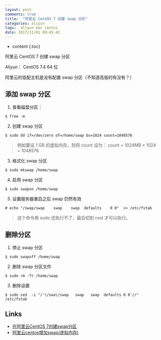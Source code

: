 ```yaml
---
layout: post
comments: true
title:  "阿里云 CentOS 7 创建 swap 分区"
categories: aliyun
tags:  aliyun mac centos
date: 2017/11/01 09:45:42
---
```


* content
{:toc}

阿里云 CentOS 7 创建 swap 分区




Aliyun： CentOS 7.4 64 位

阿里云的低配主机是没有配置 swap 分区（不知道高版的有没有？）

## 添加 swap 分区

1. 查看磁盘分区：

`$ free -m`

2. 创建 swap 分区

`$ sudo dd if=/dev/zero of=/home/swap bs=1024 count=1048576`

> 例如要设 1 GB 的虚拟内存，则将 count 设为：
> count = 1024MB * 1024 = 1048576

3. 格式化 swap 分区

`$ sudo mkswap /home/swap`

4. 启用 swap 分区

`$ sudo swapon /home/swap`

5. 设置服务器重启之后 swap 仍然有效

`# echo "/swap/swap    swap    swap  defaults    0 0"  >> /etc/fstab`

> 这个命令用 sudo 还执行不了，最后切到 root 才可以执行。


## 删除分区

1. 停止 swap 分区

`$ sudo swapoff /home/swap`

2. 删除 swap 分区文件

`$ sudo rm -fr /home/swap`

3. 删除设置

`$ sudo sed  -i "/'\/swa\/swap   swap   swap  defaults 0 0'//"  /etc/fstab`


## Links

* [在阿里云CentOS 7创建swap分区](https://blog.tanteng.me/2016/03/aliyun-centos-7-swap/)
* [阿里云centos增加swap(虚拟内存)](http://www.cnblogs.com/jifeng/p/4422142.html)
